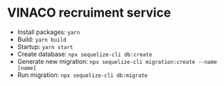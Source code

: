 # VINACO recruiment service
- Install packages:
  `yarn`
- Build:
  `yarn build`
- Startup:
  `yarn start`
- Create database:
  `npx sequelize-cli db:create`
- Generate new migration:
  `npx sequelize-cli migration:create --name [name]`
- Run migration:
  `npx sequelize-cli db:migrate`


